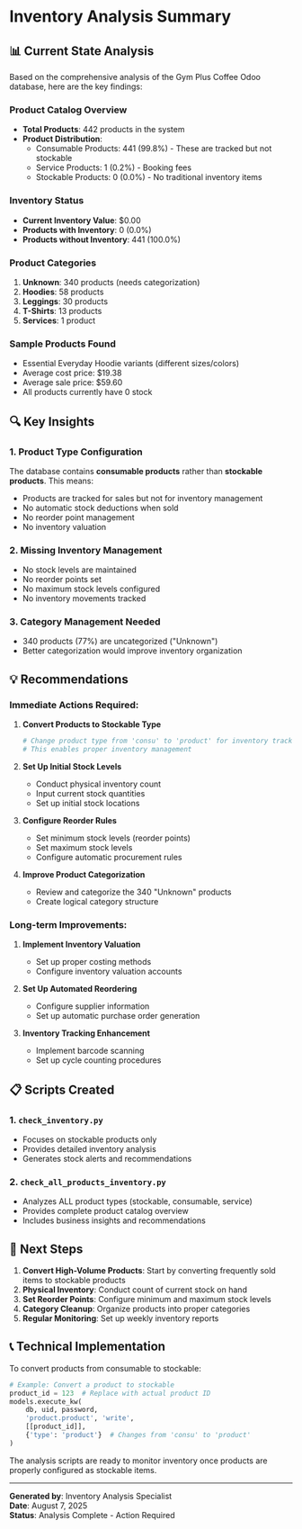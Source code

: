 # Inventory Analysis Summary

## 📊 Current State Analysis

Based on the comprehensive analysis of the Gym Plus Coffee Odoo database, here are the key findings:

### Product Catalog Overview
- **Total Products**: 442 products in the system
- **Product Distribution**:
  - Consumable Products: 441 (99.8%) - These are tracked but not stockable
  - Service Products: 1 (0.2%) - Booking fees
  - Stockable Products: 0 (0.0%) - No traditional inventory items

### Inventory Status
- **Current Inventory Value**: $0.00
- **Products with Inventory**: 0 (0.0%)
- **Products without Inventory**: 441 (100.0%)

### Product Categories
1. **Unknown**: 340 products (needs categorization)
2. **Hoodies**: 58 products
3. **Leggings**: 30 products
4. **T-Shirts**: 13 products
5. **Services**: 1 product

### Sample Products Found
- Essential Everyday Hoodie variants (different sizes/colors)
- Average cost price: $19.38
- Average sale price: $59.60
- All products currently have 0 stock

## 🔍 Key Insights

### 1. Product Type Configuration
The database contains **consumable products** rather than **stockable products**. This means:
- Products are tracked for sales but not for inventory management
- No automatic stock deductions when sold
- No reorder point management
- No inventory valuation

### 2. Missing Inventory Management
- No stock levels are maintained
- No reorder points set
- No maximum stock levels configured
- No inventory movements tracked

### 3. Category Management Needed
- 340 products (77%) are uncategorized ("Unknown")
- Better categorization would improve inventory organization

## 💡 Recommendations

### Immediate Actions Required:

1. **Convert Products to Stockable Type**
   ```python
   # Change product type from 'consu' to 'product' for inventory tracking
   # This enables proper inventory management
   ```

2. **Set Up Initial Stock Levels**
   - Conduct physical inventory count
   - Input current stock quantities
   - Set up initial stock locations

3. **Configure Reorder Rules**
   - Set minimum stock levels (reorder points)
   - Set maximum stock levels
   - Configure automatic procurement rules

4. **Improve Product Categorization**
   - Review and categorize the 340 "Unknown" products
   - Create logical category structure

### Long-term Improvements:

1. **Implement Inventory Valuation**
   - Set up proper costing methods
   - Configure inventory valuation accounts

2. **Set Up Automated Reordering**
   - Configure supplier information
   - Set up automatic purchase order generation

3. **Inventory Tracking Enhancement**
   - Implement barcode scanning
   - Set up cycle counting procedures

## 📋 Scripts Created

### 1. `check_inventory.py`
- Focuses on stockable products only
- Provides detailed inventory analysis
- Generates stock alerts and recommendations

### 2. `check_all_products_inventory.py`
- Analyzes ALL product types (stockable, consumable, service)
- Provides complete product catalog overview
- Includes business insights and recommendations

## 🚀 Next Steps

1. **Convert High-Volume Products**: Start by converting frequently sold items to stockable products
2. **Physical Inventory**: Conduct count of current stock on hand
3. **Set Reorder Points**: Configure minimum and maximum stock levels
4. **Category Cleanup**: Organize products into proper categories
5. **Regular Monitoring**: Set up weekly inventory reports

## 📞 Technical Implementation

To convert products from consumable to stockable:

```python
# Example: Convert a product to stockable
product_id = 123  # Replace with actual product ID
models.execute_kw(
    db, uid, password,
    'product.product', 'write',
    [[product_id]], 
    {'type': 'product'}  # Changes from 'consu' to 'product'
)
```

The analysis scripts are ready to monitor inventory once products are properly configured as stockable items.

---

**Generated by**: Inventory Analysis Specialist  
**Date**: August 7, 2025  
**Status**: Analysis Complete - Action Required